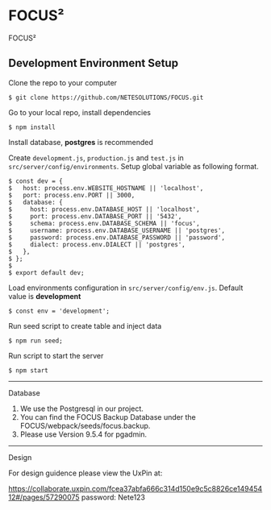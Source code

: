 # FOCUS²
FOCUS²

## Development Environment Setup

Clone the repo to your computer

    $ git clone https://github.com/NETESOLUTIONS/FOCUS.git

Go to your local repo, install dependencies

    $ npm install

Install database, **postgres** is recommended

Create `development.js`, `production.js` and `test.js` in `src/server/config/environments`. Setup global variable as following format.

    $ const dev = {
    $   host: process.env.WEBSITE_HOSTNAME || 'localhost',
    $   port: process.env.PORT || 3000,
    $   database: {
    $     host: process.env.DATABASE_HOST || 'localhost',
    $     port: process.env.DATABASE_PORT || '5432',
    $     schema: process.env.DATABASE_SCHEMA || 'focus',
    $     username: process.env.DATABASE_USERNAME || 'postgres',
    $     password: process.env.DATABASE_PASSWORD || 'password',
    $     dialect: process.env.DIALECT || 'postgres',
    $   },
    $ };
    $
    $ export default dev;

Load environments configuration in `src/server/config/env.js`. Default value is **development**

    $ const env = 'development';

Run seed script to create table and inject data

    $ npm run seed;

Run script to start the server

    $ npm start

------------------------------------------------------------------------------------------------------------------
Database

1. We use the Postgresql in our project.
2. You can find the FOCUS Backup Database under the FOCUS/webpack/seeds/focus.backup.
3. Please use Version 9.5.4 for pgadmin.

------------------------------------------------------------------------------------------------------------------
Design

For design guidence please view the UxPin at:

https://collaborate.uxpin.com/fcea37abfa666c314d150e9c5c8826ce14945412#/pages/57290075
password: Nete123
